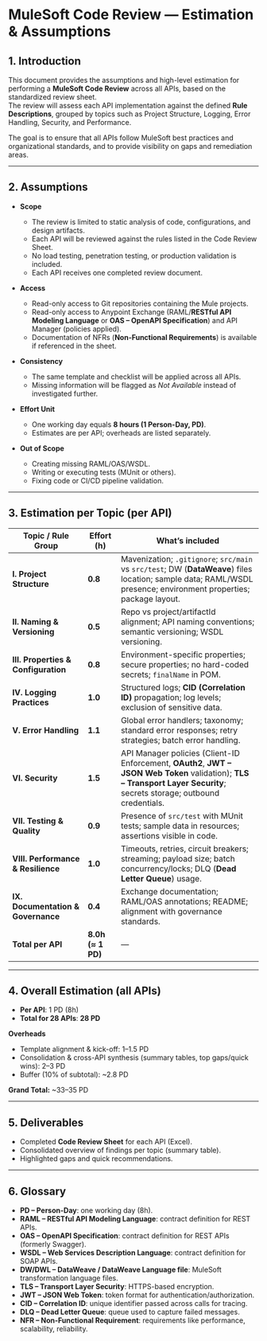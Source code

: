 # MuleSoft Code Review — Estimation & Assumptions

## 1. Introduction

This document provides the assumptions and high-level estimation for performing a **MuleSoft Code Review** across all APIs, based on the standardized review sheet.  
The review will assess each API implementation against the defined **Rule Descriptions**, grouped by topics such as Project Structure, Logging, Error Handling, Security, and Performance.  

The goal is to ensure that all APIs follow MuleSoft best practices and organizational standards, and to provide visibility on gaps and remediation areas.  

---

## 2. Assumptions

- **Scope**  
  - The review is limited to static analysis of code, configurations, and design artifacts.  
  - Each API will be reviewed against the rules listed in the Code Review Sheet.  
  - No load testing, penetration testing, or production validation is included.  
  - Each API receives one completed review document.  

- **Access**  
  - Read-only access to Git repositories containing the Mule projects.  
  - Read-only access to Anypoint Exchange (RAML/**RESTful API Modeling Language** or **OAS – OpenAPI Specification**) and API Manager (policies applied).  
  - Documentation of NFRs (**Non-Functional Requirements**) is available if referenced in the sheet.  

- **Consistency**  
  - The same template and checklist will be applied across all APIs.  
  - Missing information will be flagged as *Not Available* instead of investigated further.  

- **Effort Unit**  
  - One working day equals **8 hours (1 Person-Day, PD)**.  
  - Estimates are per API; overheads are listed separately.  

- **Out of Scope**  
  - Creating missing RAML/OAS/WSDL.  
  - Writing or executing tests (MUnit or others).  
  - Fixing code or CI/CD pipeline validation.  

---

## 3. Estimation per Topic (per API)

| Topic / Rule Group               | Effort (h) | What’s included |
|----------------------------------|------------|-----------------|
| **I. Project Structure**         | **0.8** | Mavenization; `.gitignore`; `src/main` vs `src/test`; DW (**DataWeave**) files location; sample data; RAML/WSDL presence; environment properties; package layout. |
| **II. Naming & Versioning**      | **0.5** | Repo vs project/artifactId alignment; API naming conventions; semantic versioning; WSDL versioning. |
| **III. Properties & Configuration** | **0.8** | Environment-specific properties; secure properties; no hard-coded secrets; `finalName` in POM. |
| **IV. Logging Practices**        | **1.0** | Structured logs; **CID (Correlation ID)** propagation; log levels; exclusion of sensitive data. |
| **V. Error Handling**            | **1.1** | Global error handlers; taxonomy; standard error responses; retry strategies; batch error handling. |
| **VI. Security**                 | **1.5** | API Manager policies (Client-ID Enforcement, **OAuth2**, **JWT – JSON Web Token** validation); **TLS – Transport Layer Security**; secrets storage; outbound credentials. |
| **VII. Testing & Quality**       | **0.9** | Presence of `src/test` with MUnit tests; sample data in resources; assertions visible in code. |
| **VIII. Performance & Resilience** | **1.0** | Timeouts, retries, circuit breakers; streaming; payload size; batch concurrency/locks; DLQ (**Dead Letter Queue**) usage. |
| **IX. Documentation & Governance** | **0.4** | Exchange documentation; RAML/OAS annotations; README; alignment with governance standards. |
| **Total per API**                | **8.0h (≈ 1 PD)** | — |

---

## 4. Overall Estimation (all APIs)

- **Per API**: 1 PD (8h)  
- **Total for 28 APIs**: **28 PD**  

**Overheads**  
- Template alignment & kick-off: 1–1.5 PD  
- Consolidation & cross-API synthesis (summary tables, top gaps/quick wins): 2–3 PD  
- Buffer (10% of subtotal): ~2.8 PD  

**Grand Total:** ~33–35 PD  

---

## 5. Deliverables

- Completed **Code Review Sheet** for each API (Excel).  
- Consolidated overview of findings per topic (summary table).  
- Highlighted gaps and quick recommendations.  

---

## 6. Glossary

- **PD – Person-Day**: one working day (8h).  
- **RAML – RESTful API Modeling Language**: contract definition for REST APIs.  
- **OAS – OpenAPI Specification**: contract definition for REST APIs (formerly Swagger).  
- **WSDL – Web Services Description Language**: contract definition for SOAP APIs.  
- **DW/DWL – DataWeave / DataWeave Language file**: MuleSoft transformation language files.  
- **TLS – Transport Layer Security**: HTTPS-based encryption.  
- **JWT – JSON Web Token**: token format for authentication/authorization.  
- **CID – Correlation ID**: unique identifier passed across calls for tracing.  
- **DLQ – Dead Letter Queue**: queue used to capture failed messages.  
- **NFR – Non-Functional Requirement**: requirements like performance, scalability, reliability.  
